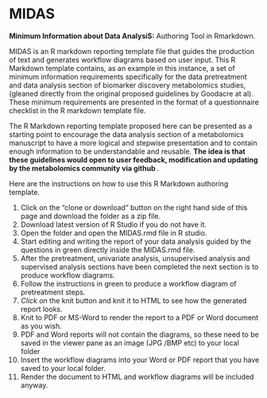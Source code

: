 # MIDAS
<b> Minimum Information about Data AnalysiS:</b> Authoring Tool in Rmarkdown.

MIDAS is an R markdown reporting template file that guides the production of text and generates workflow diagrams based on user input.  This R Markdown template contains, as an example in this instance, a set of minimum information requirements specifically for the data pretreatment and data analysis section of biomarker discovery metabolomics studies, (gleaned directly from the original proposed guidelines by Goodacre at al). These minimum requirements are presented in the format of a questionnaire checklist in the R markdown template file.

The R Markdown reporting template proposed here can be presented as a starting point to encourage the data analysis section of a metabolomics manuscript to have a more logical and stepwise presentation and to contain enough information to be understandable and reusable. <b> The idea is that these guidelines would open to user feedback, modification and updating by the metabolomics community via github </b>.


Here are the instructions on how to use this R Markdown authoring template.

1.	Click on the “clone or download” button on the right hand side of this page and download the folder as a zip file.
2.	Download latest version of R Studio if you do not have it.
3.	Open the folder and open the MIDAS.rmd file in R studio.
4.	Start editing and writing the report of your data analysis guided by the questions in green directly inside the MIDAS.rmd file.
5.	After the pretreatment, univariate analysis, unsupervised analysis and supervised analysis sections have been completed the next section is to produce workflow diagrams.
6.	Follow the instructions in green to produce a workflow diagram of pretreatment steps.
7.	<i> Click on </i> the knit button and knit it to HTML to see how the generated report looks.
8.	Knit to PDF or MS-Word to render the report to a PDF or Word document as you wish.
9.	PDF and Word reports will not contain the diagrams, so these need to be saved in the viewer pane as an image (JPG /BMP etc) to your local folder
10.	Insert the workflow diagrams into your Word or PDF report that you have saved to your local folder.
11.	Render the document to HTML and workflow diagrams will be included anyway.
